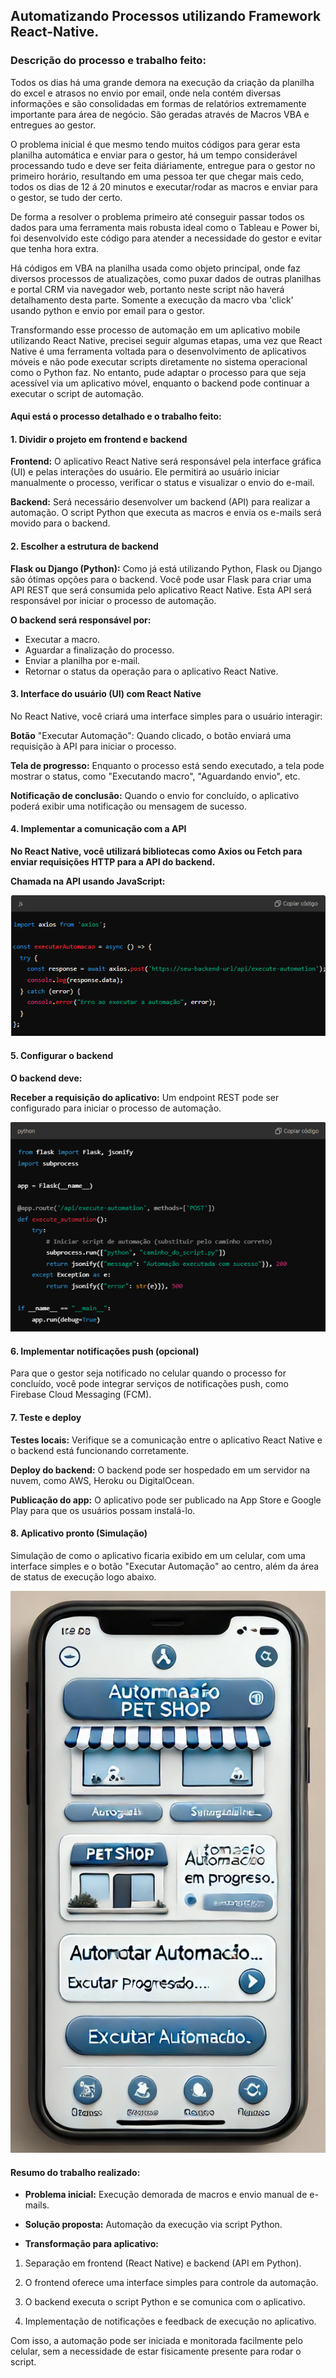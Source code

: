 ## Automatizando Processos utilizando Framework React-Native.

### **Descrição do processo e trabalho feito:**

Todos os dias há uma grande demora na execução da criação da planilha do excel e atrasos no envio por email, onde nela contém diversas informações e são consolidadas em formas de relatórios extremamente importante para área de negócio. São geradas através de Macros VBA e entregues ao gestor.

O problema inicial é que mesmo tendo muitos códigos para gerar esta planilha automática e enviar para o gestor, há um tempo considerável processando tudo e deve ser feita diáriamente, entregue para o gestor no primeiro horário, resultando em uma pessoa ter que chegar mais cedo, todos os dias de 12 á 20 minutos e executar/rodar as macros e enviar para o gestor, se tudo der certo.

De forma a resolver o problema primeiro até conseguir passar todos os dados para uma ferramenta mais robusta ideal como o Tableau e Power bi, foi desenvolvido este código para atender a necessidade do gestor e evitar que tenha hora extra.

Há códigos em VBA na planilha usada como objeto principal, onde faz diversos processos de atualizações, como puxar dados de outras planilhas e portal CRM via navegador web, portanto neste script não haverá detalhamento desta parte. Somente a execução da macro vba 'click' usando python e envio por email para o gestor.

Transformando esse processo de automação em um aplicativo mobile utilizando React Native, precisei seguir algumas etapas, uma vez que React Native é uma ferramenta voltada para o desenvolvimento de aplicativos móveis e não pode executar scripts diretamente no sistema operacional como o Python faz. No entanto, pude adaptar o processo para que seja acessível via um aplicativo móvel, enquanto o backend pode continuar a executar o script de automação.

#### Aqui está o processo detalhado e o trabalho feito: 

#### 1. Dividir o projeto em frontend e backend

**Frontend:** O aplicativo React Native será responsável pela interface gráfica (UI) e pelas interações do usuário. Ele permitirá ao usuário iniciar manualmente o processo, verificar o status e visualizar o envio do e-mail.

**Backend:** Será necessário desenvolver um backend (API) para realizar a automação. O script Python que executa as macros e envia os e-mails será movido para o backend.


#### 2. Escolher a estrutura de backend

**Flask ou Django (Python):** Como já está utilizando Python, Flask ou Django são ótimas opções para o backend. Você pode usar Flask para criar uma API REST que será consumida pelo aplicativo React Native. Esta API será responsável por iniciar o processo de automação.

**O backend será responsável por:**

- Executar a macro.
- Aguardar a finalização do processo.
- Enviar a planilha por e-mail.
- Retornar o status da operação para o aplicativo React Native.


#### 3. Interface do usuário (UI) com React Native

No React Native, você criará uma interface simples para o usuário interagir:

**Botão** "Executar Automação": Quando clicado, o botão enviará uma requisição à API para iniciar o processo.

**Tela de progresso:** Enquanto o processo está sendo executado, a tela pode mostrar o status, como "Executando macro", "Aguardando envio", etc.

**Notificação de conclusão:** Quando o envio for concluído, o aplicativo poderá exibir uma notificação ou mensagem de sucesso.


#### 4. Implementar a comunicação com a API

**No React Native, você utilizará bibliotecas como Axios ou Fetch para enviar requisições HTTP para a API do backend.**

**Chamada na API usando JavaScript:**

![](CodigoJS.png)


#### 5. Configurar o backend

**O backend deve:**

**Receber a requisição do aplicativo:** Um endpoint REST pode ser configurado para iniciar o processo de automação.

![](CodigoPY.png)

#### 6. Implementar notificações push (opcional)

Para que o gestor seja notificado no celular quando o processo for concluído, você pode integrar serviços de notificações push, como Firebase Cloud Messaging (FCM).


#### 7. Teste e deploy

**Testes locais:** Verifique se a comunicação entre o aplicativo React Native e o backend está funcionando corretamente.

**Deploy do backend:** O backend pode ser hospedado em um servidor na nuvem, como AWS, Heroku ou DigitalOcean.

**Publicação do app:** O aplicativo pode ser publicado na App Store e Google Play para que os usuários possam instalá-lo.


#### 8. Aplicativo pronto (Simulação)

Simulação de como o aplicativo ficaria exibido em um celular, com uma interface simples e o botão "Executar Automação" ao centro, além da área de status de execução logo abaixo.

![](APPpetshop.jpg)


#### Resumo do trabalho realizado:

- **Problema inicial:** Execução demorada de macros e envio manual de e-mails.

- **Solução proposta:** Automação da execução via script Python.

- **Transformação para aplicativo:**

1. Separação em frontend (React Native) e backend (API em Python).

2. O frontend oferece uma interface simples para controle da automação.

3. O backend executa o script Python e se comunica com o aplicativo.

2. Implementação de notificações e feedback de execução no aplicativo.

Com isso, a automação pode ser iniciada e monitorada facilmente pelo celular, sem a necessidade de estar fisicamente 
presente para rodar o script.
